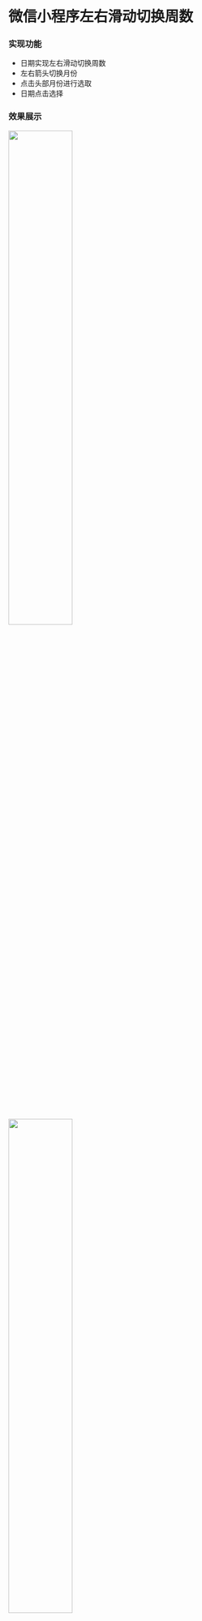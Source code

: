 # 微信小程序左右滑动切换周数
### 实现功能
* 日期实现左右滑动切换周数
* 左右箭头切换月份
* 点击头部月份进行选取
* 日期点击选择

### 效果展示

<img src="https://github.com/wangshiz/wangshizlocal/blob/master/image/slidecalendar/image1.png" width = "50%" height = "50%" />
<img src="https://github.com/wangshiz/wangshizlocal/blob/master/image/slidecalendar/image2.png" width = "50%" height = "50%" />
<img src="https://github.com/wangshiz/wangshizlocal/blob/master/image/slidecalendar/image3.png" width = "50%" height = "50%" />
<img src="https://github.com/wangshiz/wangshizlocal/blob/master/image/slidecalendar/image4.png" width = "50%" height = "50%" />
<img src="https://github.com/wangshiz/wangshizlocal/blob/master/image/slidecalendar/image5.png" width = "50%" height = "50%" />
<img src="https://github.com/wangshiz/wangshizlocal/blob/master/image/slidecalendar/image6.png" width = "50%" height = "50%" />
<img src="https://github.com/wangshiz/wangshizlocal/blob/master/image/slidecalendar/image7.png" width = "50%" height = "50%" />



